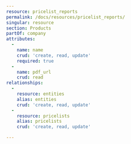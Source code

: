 ```yaml
---
resource: pricelist_reports
permalink: /docs/resources/pricelist_reports/
singular: resource
section: Products
partOf: company
attributes:
  -
    name: name
    crud: 'create, read, update'
    required: true
  -
    name: pdf_url
    crud: read
relationships:
  -
    resource: entities
    alias: entities
    crud: 'create, read, update'
  -
    resource: pricelists
    alias: pricelists
    crud: 'create, read, update'

---
```

